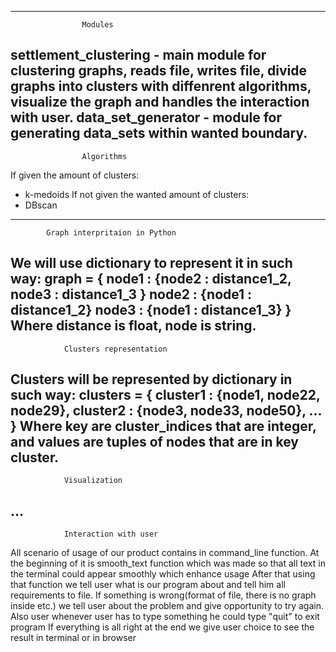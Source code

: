 
----------------------------------------------------------
                    Modules
settlement_clustering - main module for clustering graphs,
reads file, writes file, divide graphs into clusters with 
diffenrent algorithms, visualize the graph and handles
the interaction with user.
data_set_generator -  module for generating data_sets 
within wanted boundary.
----------------------------------------------------------
                    Algorithms
If given the amount of clusters:
- k-medoids
If not given the wanted amount of clusters:
- DBscan
-----------------------------------------------------------
            Graph interpritaion in Python
We will use dictionary to represent it in such way:
graph = {
    node1 : {node2 : distance1_2, node3 : distance1_3 }
    node2 : {node1 : distance1_2}
    node3 : {node1 : distance1_3}
}
Where distance is float, node is string.
-----------------------------------------------------------
                Clusters representation
Clusters will be represented by dictionary in such way:
clusters = {
    cluster1 : {node1, node22, node29},
    cluster2 : {node3, node33, node50},
    ...
}
Where key are cluster_indices that are integer,
and values are tuples of nodes that are in key cluster.
-----------------------------------------------------------
                Visualization
...
-----------------------------------------------------------
                Interaction with user
All scenario of usage of our product contains in command_line function.
At the beginning of it is smooth_text function which was made so that all
text in the terminal could appear smoothly which enhance usage
After that using that function we tell user what is our program about 
and tell him all requirements to file. If something is wrong(format of file, there is
no graph inside etc.) we tell user about the problem and give opportunity 
to try again. Also user whenever user has to type something he could type "quit" to exit program
If everything is all right at the end we give user choice to see the result in terminal or in browser
